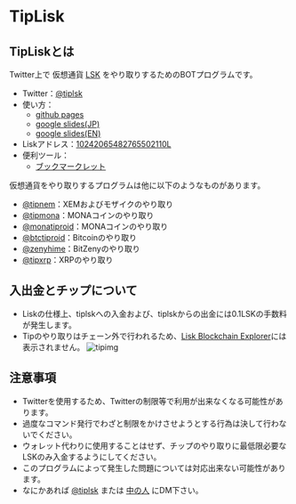 # TipLisk

## TipLiskとは
Twitter上で 仮想通貨 [LSK](https://lisk.io/) をやり取りするためのBOTプログラムです。
- Twitter：[@tiplsk](https://twitter.com/tiplsk)
- 使い方：
  - [github pages](https://lisknonanika.github.io/tiplisk/howto.html)
  - [google slides(JP)](https://docs.google.com/presentation/d/e/2PACX-1vSDKpamTEG4j8qkz90wyNDzJWGgAKEFuAxp_2M-Akcwmsm054Dr4NErfFE3chn2ZKERuzqBWpBLlRsB/pub?start=false&loop=false&delayms=3000)
  - [google slides(EN)](https://docs.google.com/presentation/d/e/2PACX-1vTaJ3FTqwG6FlqHejAanStBpn5K3kZBpQu7gIqX25RLoG7nel3FxeiZWsy8u3wb-WEu6fcDuBj9ci4H/pub?start=false&loop=false&delayms=3000)
- Liskアドレス：[10242065482765502110L ](https://explorer.lisk.io/address/10242065482765502110L)
- 便利ツール：
  - [ブックマークレット](https://lisknonanika.github.io/tiplisk/bookmarklet.html)

仮想通貨をやり取りするプログラムは他に以下のようなものがあります。
- [@tipnem](https://twitter.com/tipnem)：XEMおよびモザイクのやり取り
- [@tipmona](https://twitter.com/tipmona)：MONAコインのやり取り
- [@monatiproid](https://twitter.com/monatiproid)：MONAコインのやり取り
- [@btctiproid](https://twitter.com/btctiproid)：Bitcoinのやり取り
- [@zenyhime](https://twitter.com/zenyhime)：BitZenyのやり取り
- [@tipxrp](https://twitter.com/tipxrp)：XRPのやり取り

## 入出金とチップについて
- Liskの仕様上、tiplskへの入金および、tiplskからの出金には0.1LSKの手数料が発生します。
- Tipのやり取りはチェーン外で行われるため、[Lisk Blockchain Explorer](https://explorer.lisk.io/)には表示されません。
![tipimg](https://lisknonanika.github.io/tiplisk/img/tipimg.png)

## 注意事項
- Twitterを使用するため、Twitterの制限等で利用が出来なくなる可能性があります。
- 過度なコマンド発行でわざと制限をかけさせようとする行為は決して行わないでください。
- ウォレット代わりに使用することはせず、チップのやり取りに最低限必要なLSKのみ入金するようにしてください。
- このプログラムによって発生した問題については対応出来ない可能性があります。
- なにかあれば [@tiplsk](https://twitter.com/tiplsk) または [中の人](https://twitter.com/ys_mdmg) にDM下さい。
